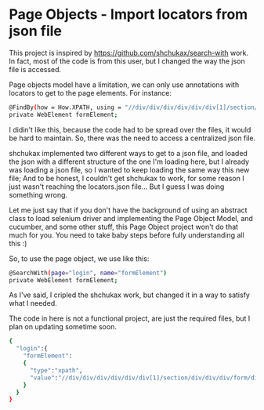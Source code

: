 # Page Objects - Import locators from json file

This project is inspired by https://github.com/shchukax/search-with work. In fact, most of the code is from this user, but I changed the way the json file is accessed.

Page objects model have a limitation, we can only use annotations with locators to get to the page elements. For instance:

```sh
@FindBy(how = How.XPATH, using = "//div/div/div/div/div/div[1]/section/div/div/div/form/div[1]/input")
private WebElement formElement;
```

I didin't like this, because the code had to be spread over the files, it would be hard to maintain.
So, there was the need to access a centralized json file.

shchukax implemented two different ways to get to a json file, and loaded the json with a different structure of the one I'm loading here, but I already was loading a json file, so I wanted to keep loading the same way this new file; And to be honest, I couldn't get shchukax to work, for some reason I just wasn't reaching the locators.json file... But I guess I was doing something wrong.

Let me just say that if you don't have the background of using an abstract class to load selenium driver and implementing the Page Object Model, and cucumber, and some other stuff, this Page Object project won't do that much for you. You need to take baby steps before fully understanding all this :)

So, to use the page object, we use like this:

```sh
@SearchWith(page="login", name="formElement")
private WebElement formElement;
```

As I've said, I cripled the shchukax work, but changed it in a way to satisfy what I needed.

The code in here is not a functional project, are just the required files, but I plan on updating sometime soon.

```sh
{
  "login":{
    "formElement":
    {
      "type":"xpath",
      "value":"//div/div/div/div/div/div[1]/section/div/div/div/form/div[1]/input"
    }
  }
}
```
